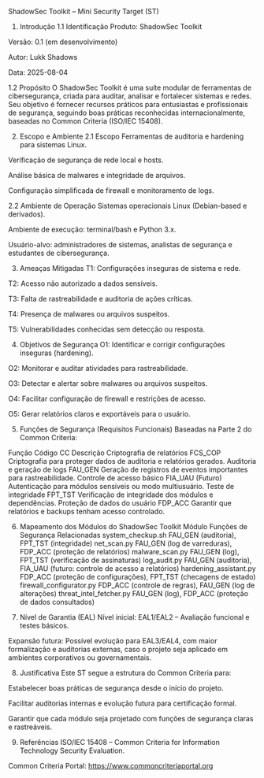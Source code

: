 ShadowSec Toolkit – Mini Security Target (ST)
1. Introdução
1.1 Identificação
Produto: ShadowSec Toolkit

Versão: 0.1 (em desenvolvimento)

Autor: Lukk Shadows

Data: 2025-08-04

1.2 Propósito
O ShadowSec Toolkit é uma suíte modular de ferramentas de cibersegurança, criada para auditar, analisar e fortalecer sistemas e redes. Seu objetivo é fornecer recursos práticos para entusiastas e profissionais de segurança, seguindo boas práticas reconhecidas internacionalmente, baseadas no Common Criteria (ISO/IEC 15408).

2. Escopo e Ambiente
2.1 Escopo
Ferramentas de auditoria e hardening para sistemas Linux.

Verificação de segurança de rede local e hosts.

Análise básica de malwares e integridade de arquivos.

Configuração simplificada de firewall e monitoramento de logs.

2.2 Ambiente de Operação
Sistemas operacionais Linux (Debian-based e derivados).

Ambiente de execução: terminal/bash e Python 3.x.

Usuário-alvo: administradores de sistemas, analistas de segurança e estudantes de cibersegurança.

3. Ameaças Mitigadas
T1: Configurações inseguras de sistema e rede.

T2: Acesso não autorizado a dados sensíveis.

T3: Falta de rastreabilidade e auditoria de ações críticas.

T4: Presença de malwares ou arquivos suspeitos.

T5: Vulnerabilidades conhecidas sem detecção ou resposta.

4. Objetivos de Segurança
O1: Identificar e corrigir configurações inseguras (hardening).

O2: Monitorar e auditar atividades para rastreabilidade.

O3: Detectar e alertar sobre malwares ou arquivos suspeitos.

O4: Facilitar configuração de firewall e restrições de acesso.

O5: Gerar relatórios claros e exportáveis para o usuário.

5. Funções de Segurança (Requisitos Funcionais)
Baseadas na Parte 2 do Common Criteria:

Função	Código CC	Descrição
Criptografia de relatórios	FCS_COP	Criptografia para proteger dados de auditoria e relatórios gerados.
Auditoria e geração de logs	FAU_GEN	Geração de registros de eventos importantes para rastreabilidade.
Controle de acesso básico	FIA_UAU	(Futuro) Autenticação para módulos sensíveis ou modo multiusuário.
Teste de integridade	FPT_TST	Verificação de integridade dos módulos e dependências.
Proteção de dados do usuário	FDP_ACC	Garantir que relatórios e backups tenham acesso controlado.

6. Mapeamento dos Módulos do ShadowSec Toolkit
Módulo	Funções de Segurança Relacionadas
system_checkup.sh	FAU_GEN (auditoria), FPT_TST (integridade)
net_scan.py	FAU_GEN (log de varreduras), FDP_ACC (proteção de relatórios)
malware_scan.py	FAU_GEN (log), FPT_TST (verificação de assinaturas)
log_audit.py	FAU_GEN (auditoria), FIA_UAU (futuro: controle de acesso a relatórios)
hardening_assistant.py	FDP_ACC (proteção de configurações), FPT_TST (checagens de estado)
firewall_configurator.py	FDP_ACC (controle de regras), FAU_GEN (log de alterações)
threat_intel_fetcher.py	FAU_GEN (log), FDP_ACC (proteção de dados consultados)

7. Nível de Garantia (EAL)
Nível inicial: EAL1/EAL2 – Avaliação funcional e testes básicos.

Expansão futura: Possível evolução para EAL3/EAL4, com maior formalização e auditorias externas, caso o projeto seja aplicado em ambientes corporativos ou governamentais.

8. Justificativa
Este ST segue a estrutura do Common Criteria para:

Estabelecer boas práticas de segurança desde o início do projeto.

Facilitar auditorias internas e evolução futura para certificação formal.

Garantir que cada módulo seja projetado com funções de segurança claras e rastreáveis.

9. Referências
ISO/IEC 15408 – Common Criteria for Information Technology Security Evaluation.

Common Criteria Portal: https://www.commoncriteriaportal.org
